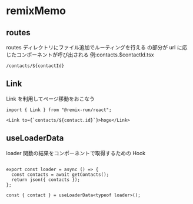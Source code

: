 # remixMemo

## routes

routes ディレクトリにファイル追加でルーティングを行える
<Outlet />の部分が url に応じたコンポーネントが呼び出される
例:contacts.$contactId.tsx

```
/contacts/${contactId}
```

## Link

Link を利用してページ移動をおこなう

```
import { Link } from "@remix-run/react";

<Link to={`contacts/${contact.id}`}>hoge</Link>
```

## useLoaderData

loader 関数の結果をコンポーネントで取得するための Hook

```

export const loader = async () => {
  const contacts = await getContacts();
  return json({ contacts });
};

const { contact } = useLoaderData<typeof loader>();
```
